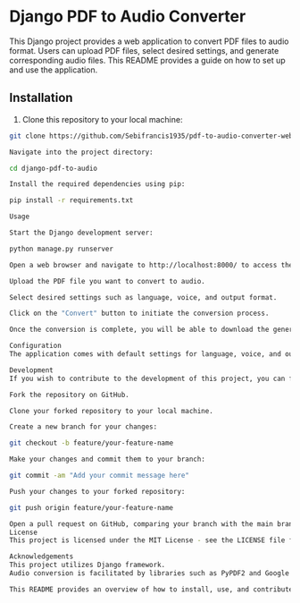 # Django PDF to Audio Converter

This Django project provides a web application to convert PDF files to audio format. Users can upload PDF files, select desired settings, and generate corresponding audio files. This README provides a guide on how to set up and use the application.

## Installation

1. Clone this repository to your local machine:

```bash
git clone https://github.com/Sebifrancis1935/pdf-to-audio-converter-website

Navigate into the project directory:

cd django-pdf-to-audio

Install the required dependencies using pip:

pip install -r requirements.txt

Usage

Start the Django development server:

python manage.py runserver

Open a web browser and navigate to http://localhost:8000/ to access the application.

Upload the PDF file you want to convert to audio.

Select desired settings such as language, voice, and output format.

Click on the "Convert" button to initiate the conversion process.

Once the conversion is complete, you will be able to download the generated audio file.

Configuration
The application comes with default settings for language, voice, and output format. However, you can customize these settings by modifying the appropriate configuration files or through the web interface.

Development
If you wish to contribute to the development of this project, you can follow these steps to set up a development environment:

Fork the repository on GitHub.

Clone your forked repository to your local machine.

Create a new branch for your changes:

git checkout -b feature/your-feature-name

Make your changes and commit them to your branch:

git commit -am "Add your commit message here"

Push your changes to your forked repository:

git push origin feature/your-feature-name

Open a pull request on GitHub, comparing your branch with the main branch of the original repository.
License
This project is licensed under the MIT License - see the LICENSE file for details.

Acknowledgements
This project utilizes Django framework.
Audio conversion is facilitated by libraries such as PyPDF2 and Google Text-to-Speech API.

This README provides an overview of how to install, use, and contribute to the Django PDF to Audio Converter project. Make sure to replace placeholders like `your_username` with appropriate values specific to your repository.
